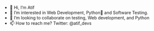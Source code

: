 - 👋 Hi, I’m Atif
- 👀 I’m interested in Web Development, Python🐍 and Software Testing.
- 💞️ I’m looking to collaborate on testing, Web development, and Python
- 📫 How to reach me? Twitter: @atif_devs 

<!---
atif-dev/atif-dev is a ✨ special ✨ repository because its `README.md` (this file) appears on your GitHub profile.
You can click the Preview link to take a look at your changes.
--->
